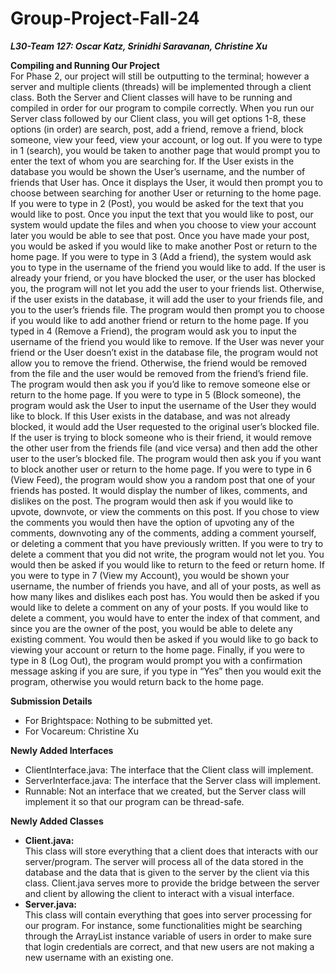 # Group-Project-Fall-24 <br />
_**L30-Team 127: Oscar Katz, Srinidhi Saravanan, Christine Xu**_

**Compiling and Running Our Project** <br />
For Phase 2, our project will still be outputting to the terminal; however a server and multiple clients (threads) will be implemented through a client class. Both the Server and Client classes will have to be running and compiled in order for our program to compile correctly. When you run our Server class followed by our Client class, you will get options 1-8, these options (in order) are search, post, add a friend, remove a friend, block someone, view your feed, view your account, or log out. If you were to type in 1 (search), you would be taken to another page that would prompt you to enter the text of whom you are searching for. If the User exists in the database you would be shown the User’s username, and the number of friends that User has. Once it displays the User, it would then prompt you to choose between searching for another User or returning to the home page. If you were to type in 2 (Post), you would be asked for the text that you would like to post. Once you input the text that you would like to post, our system would update the files and when you choose to view your account later you would be able to see that post. Once you have made your post, you would be asked if you would like to make another Post or return to the home page. If you were to type in 3 (Add a friend), the system would ask you to type in the username of the friend you would like to add. If the user is already your friend, or you have blocked the user, or the user has blocked you, the program will not let you add the user to your friends list. Otherwise, if the user exists in the database, it will add the user to your friends file, and you to the user’s friends file. The program would then prompt you to choose if you would like to add another friend or return to the home page. If you typed in 4 (Remove a Friend), the program would ask you to input the username of the friend you would like to remove. If the User was never your friend or the User doesn’t exist in the database file, the program would not allow you to remove the friend. Otherwise, the friend would be removed from the file and the user would be removed from the friend’s friend file. The program would then ask you if you’d like to remove someone else or return to the home page. If you were to type in 5 (Block someone), the program would ask the User to input the username of the User they would like to block. If this User exists in the database, and was not already blocked, it would add the User requested to the original user’s blocked file. If the user is trying to block someone who is their friend, it would remove the other user from the friends file (and vice versa) and then add the other user to the user’s blocked file. The program would then ask you if you want to block another user or return to the home page. If you were to type in 6 (View Feed), the program would show you a random post that one of your friends has posted. It would display the number of likes, comments, and dislikes on the post. The program would then ask if you would like to upvote, downvote, or view the comments on this post. If you chose to view the comments you would then have the option of upvoting any of the comments, downvoting any of the comments, adding a comment yourself, or deleting a comment that you have previously written. If you were to try to delete a comment that you did not write, the program would not let you. You would then be asked if you would like to return to the feed or return home. If you were to type in 7 (View my Account), you would be shown your username, the number of friends you have, and all of your posts, as well as how many likes and dislikes each post has. You would then be asked if you would like to delete a comment on any of your posts. If you would like to delete a comment, you would have to enter the index of that comment, and since you are the owner of the post, you would be able to delete any existing comment. You would then be asked if you would like to go back to viewing your account or return to the home page. Finally, if you were to type in 8 (Log Out), the program would prompt you with a confirmation message asking if you are sure, if you type in “Yes” then you would exit the program, otherwise you would return back to the home page.


**Submission Details** <br />
- For Brightspace: Nothing to be submitted yet.
- For Vocareum: Christine Xu

**Newly Added Interfaces** <br />
- ClientInterface.java: The interface that the Client class will implement.
- ServerInterface.java: The interface that the Server class will implement.
- Runnable: Not an interface that we created, but the Server class will implement it so that our program can be thread-safe.

**Newly Added Classes** <br />
- **Client.java:** <br />
This class will store everything that a client does that interacts with our server/program. The server will process all of the data stored in the database and the data that is given to the server by the client via this class. Client.java serves more to provide the bridge between the server and client by allowing the client to interact with a visual interface. 
- **Server.java:** <br />
This class will contain everything that goes into server processing for our program. For instance, some functionalities might be searching through the ArrayList instance variable of users in order to make sure that login credentials are correct, and that new users are not making a new username with an existing one. 
